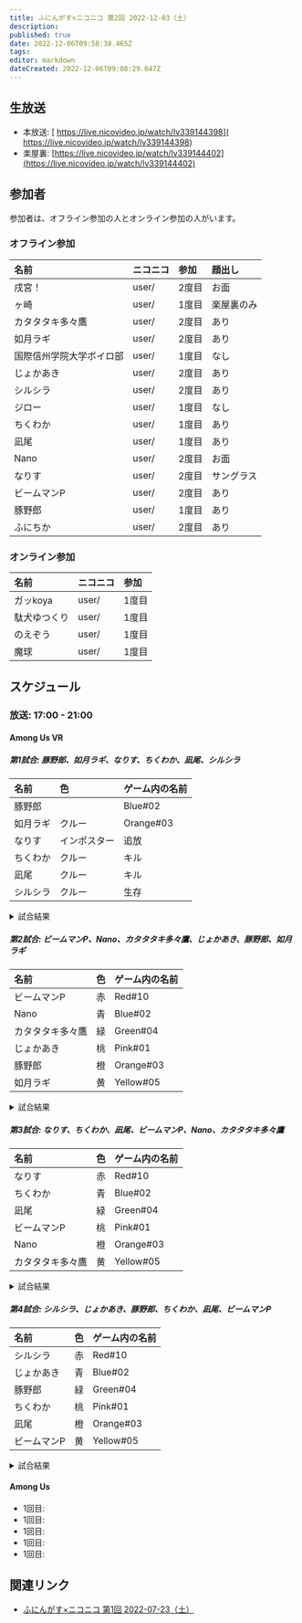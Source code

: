 ```yaml
---
title: ふにんがす×ニコニコ 第2回 2022-12-03（土）
description: 
published: true
date: 2022-12-06T09:58:38.465Z
tags: 
editor: markdown
dateCreated: 2022-12-06T09:08:29.047Z
---
```


## 生放送

- 本放送: [ https://live.nicovideo.jp/watch/lv339144398]( https://live.nicovideo.jp/watch/lv339144398)
- 楽屋裏: [https://live.nicovideo.jp/watch/lv339144402](https://live.nicovideo.jp/watch/lv339144402)

## 参加者

参加者は、オフライン参加の人とオンライン参加の人がいます。

### オフライン参加

|名前|ニコニコ|参加|顔出し|
|:--|:--|:--|:--|
|戌宮！|user/|2度目|お面|
|ヶ崎|user/|1度目|楽屋裏のみ|
|カタタタキ多々鷹|user/|2度目|あり|
|如月ラギ|user/|2度目|あり|
|国際信州学院大学ボイロ部|user/|1度目|なし|
|じょかあき|user/|2度目|あり|
|シルシラ|user/|2度目|あり|
|ジロー|user/|1度目|なし|
|ちくわか|user/|1度目|あり|
|凪尾|user/|1度目|あり|
|Nano|user/|2度目|お面|
|なりす|user/|2度目|サングラス|
|ビームマンP|user/|2度目|あり|
|豚野郎|user/|1度目|あり|
|ふにちか|user/|2度目|あり|

### オンライン参加

|名前|ニコニコ|参加|
|:--|:--|:--|
|ガッkoya|user/|1度目|
|駄犬ゆつくり|user/|1度目|
|のえぞう|user/|1度目|
|魔球|user/|1度目|

## スケジュール

### 放送: 17:00 - 21:00

#### Among Us VR

##### 第1試合: 豚野郎、如月ラギ、なりす、ちくわか、凪尾、シルシラ

|名前|色|ゲーム内の名前|
|:--|:--|:--|
|豚野郎||Blue#02|
|如月ラギ|クルー|Orange#03|
|なりす|インポスター|追放|
|ちくわか|クルー|キル|
|凪尾|クルー|キル|
|シルシラ|クルー|生存|

<details>
	<summary>試合結果</summary>

  クルー勝利（インポスターが全員排除された）

  |名前|役職|最終結果|
  |:--|:--|:--|
  |豚野郎|クルー|生存|
  |如月ラギ|クルー|生存|
  |なりす|インポスター|追放|
  |ちくわか|クルー|キル|
  |凪尾|クルー|キル|
  |シルシラ|クルー|生存|

</details>

##### 第2試合: ビームマンP、Nano、カタタタキ多々鷹、じょかあき、豚野郎、如月ラギ

|名前|色|ゲーム内の名前|
|:--|:--|:--|
|ビームマンP|赤|Red#10|
|Nano|青|Blue#02|
|カタタタキ多々鷹|緑|Green#04|
|じょかあき|桃|Pink#01|
|豚野郎|橙|Orange#03|
|如月ラギ|黄|Yellow#05|

<details>
	<summary>試合結果</summary>

  クルー勝利（インポスターが全員排除された）

  |名前|役職|最終結果|
  |:--|:--|:--|
  |ビームマンP|クルー|生存|
  |Nano|クルー|生存|
  |カタタタキ多々鷹|インポスター|追放|
  |じょかあき|クルー|キル|
  |豚野郎|クルー|生存|
  |如月ラギ|クルー|生存|

</details>

##### 第3試合: なりす、ちくわか、凪尾、ビームマンP、Nano、カタタタキ多々鷹

|名前|色|ゲーム内の名前|
|:--|:--|:--|
|なりす|赤|Red#10|
|ちくわか|青|Blue#02|
|凪尾|緑|Green#04|
|ビームマンP|桃|Pink#01|
|Nano|橙|Orange#03|
|カタタタキ多々鷹|黄|Yellow#05|

<details>
	<summary>試合結果</summary>

  インポスター勝利（十分な数のクルーを排除した！）

  |名前|役職|最終結果|
  |:--|:--|:--|
  |なりす|クルー|キル|
  |ちくわか|クルー|追放|
  |凪尾|クルー|キル|
  |ビームマンP|クルー|キル|
  |Nano|インポスター|生存|
  |カタタタキ多々鷹|クルー|生存|

</details>

##### 第4試合: シルシラ、じょかあき、豚野郎、ちくわか、凪尾、ビームマンP


|名前|色|ゲーム内の名前|
|:--|:--|:--|
|シルシラ|赤|Red#10|
|じょかあき|青|Blue#02|
|豚野郎|緑|Green#04|
|ちくわか|桃|Pink#01|
|凪尾|橙|Orange#03|
|ビームマンP|黄|Yellow#05|

<details>
	<summary>試合結果</summary>

  クルー勝利（インポスターが全員排除された）

  |名前|役職|最終結果|
  |:--|:--|:--|
  |シルシラ|インポスター|追放|
  |じょかあき|クルー|生存|
  |豚野郎|クルー|キル|
  |ちくわか|クルー|生存|
  |凪尾|クルー|キル|
  |ビームマンP|クルー|生存|

</details>


#### Among Us

- 1回目: 
- 1回目: 
- 1回目: 
- 1回目: 
- 1回目: 


## 関連リンク

- [ふにんがす×ニコニコ 第1回 2022-07-23（土）](/funingus_niconico_1)

